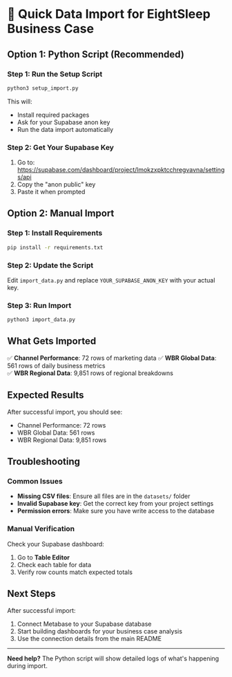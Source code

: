 # 🚀 Quick Data Import for EightSleep Business Case

## Option 1: Python Script (Recommended)

### Step 1: Run the Setup Script
```bash
python3 setup_import.py
```

This will:
- Install required packages
- Ask for your Supabase anon key
- Run the data import automatically

### Step 2: Get Your Supabase Key
1. Go to: https://supabase.com/dashboard/project/lmokzxpktcchregvavna/settings/api
2. Copy the "anon public" key
3. Paste it when prompted

## Option 2: Manual Import

### Step 1: Install Requirements
```bash
pip install -r requirements.txt
```

### Step 2: Update the Script
Edit `import_data.py` and replace `YOUR_SUPABASE_ANON_KEY` with your actual key.

### Step 3: Run Import
```bash
python3 import_data.py
```

## What Gets Imported

✅ **Channel Performance**: 72 rows of marketing data
✅ **WBR Global Data**: 561 rows of daily business metrics  
✅ **WBR Regional Data**: 9,851 rows of regional breakdowns

## Expected Results

After successful import, you should see:
- Channel Performance: 72 rows
- WBR Global Data: 561 rows
- WBR Regional Data: 9,851 rows

## Troubleshooting

### Common Issues
- **Missing CSV files**: Ensure all files are in the `datasets/` folder
- **Invalid Supabase key**: Get the correct key from your project settings
- **Permission errors**: Make sure you have write access to the database

### Manual Verification
Check your Supabase dashboard:
1. Go to **Table Editor**
2. Check each table for data
3. Verify row counts match expected totals

## Next Steps

After successful import:
1. Connect Metabase to your Supabase database
2. Start building dashboards for your business case analysis
3. Use the connection details from the main README

---

**Need help?** The Python script will show detailed logs of what's happening during import.
